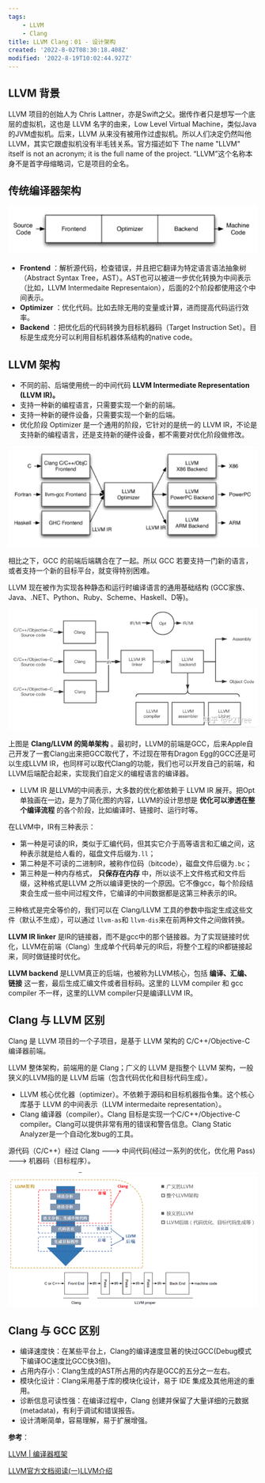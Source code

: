 ```yaml
---
tags: 
    - LLVM
    - Clang
title: LLVM Clang：01 - 设计架构
created: '2022-8-02T08:30:18.408Z'
modified: '2022-8-19T10:02:44.927Z'
---
```


## LLVM 背景

LLVM 项目的创始人为 Chris Lattner，亦是Swift之父。据传作者只是想写一个底层的虚拟机，这也是 LLVM 名字的由来，Low Level
Virtual Machine，类似Java的JVM虚拟机。后来，LLVM
从来没有被用作过虚拟机。所以人们决定仍然叫他LLVM，其实它跟虚拟机没有半毛钱关系。官方描述如下 The name "LLVM" itself is not
an acronym; it is the full name of the project. “LLVM”这个名称本身不是首字母缩略词，它是项目的全名。

## 传统编译器架构

![](./assert/73d76e9640df3cab176e1289f571a046.png)

* **Frontend** ：解析源代码，检查错误，并且把它翻译为特定语言语法抽象树（Abstract Syntax Tree，AST）。AST也可以被进一步优化转换为中间表示（比如，LLVM Intermedaite Representaion），后面的2个阶段都使用这个中间表示。
* **Optimizer** ：优化代码。比如去除无用的变量或计算，进而提高代码运行效率。
* **Backend** ：把优化后的代码转换为目标机器码（Target Instruction Set）。目标是生成充分可以利用目标机器体系结构的native code。

## LLVM 架构

* 不同的前、后端使用统一的中间代码 **LLVM Intermediate Representation (LLVM IR)。**
* 支持一种新的编程语言，只需要实现一个新的前端。
* 支持一种新的硬件设备，只需要实现一个新的后端。
* 优化阶段 Optimizer 是一个通用的阶段，它针对的是统一的 LLVM IR，不论是支持新的编程语言，还是支持新的硬件设备，都不需要对优化阶段做修改。

![](./assert/7860514995bc2c134ce9c22859753131.png)

相比之下，GCC 的前端后端耦合在了一起。所以 GCC 若要支持一门新的语言，或者支持一个新的目标平台，就变得特别困难。

LLVM 现在被作为实现各种静态和运行时编译语言的通用基础结构
(GCC家族、Java、.NET、Python、Ruby、Scheme、Haskell、D等)。

![](./assert/d7d17e79296f1433ce76db9bcf29fe45.png)

上图是 **Clang/LLVM 的简单架构**
。最初时，LLVM的前端是GCC，后来Apple自己开发了一套Clang出来把GCC取代了，不过现在带有Dragon Egg的GCC还是可以生成LLVM
IR，也同样可以取代Clang的功能，我们也可以开发自己的前端，和LLVM后端配合起来，实现我们自定义的编程语言的编译器。

* LLVM IR 是LLVM的中间表示，大多数的优化都依赖于 LLVM IR 展开。把Opt单独画在一边，是为了简化图的内容，LLVM的设计思想是 **优化可以渗透在整个编译流程** 的各个阶段，比如编译时、链接时、运行时等。

在LLVM中，IR有三种表示：

* 第一种是可读的IR，类似于汇编代码，但其实它介于高等语言和汇编之间，这种表示就是给人看的，磁盘文件后缀为`.ll`；
* 第二种是不可读的二进制IR，被称作位码（bitcode），磁盘文件后缀为`.bc`；
* 第三种是一种内存格式， **只保存在内存** 中，所以谈不上文件格式和文件后缀，这种格式是LLVM 之所以编译更快的一个原因。它不像gcc，每个阶段结束会生成一些中间过程文件，它编译的中间数据都是这第三种表示的IR。

三种格式是完全等价的，我们可以在 Clang/LLVM 工具的参数中指定生成这些文件（默认不生成），可以通过 `llvm-as`和 `llvm-dis`来在前两种文件之间做转换。

**LLVM IR linker**
是IR的链接器，而不是gcc中的那个链接器。为了实现链接时优化，LLVM在前端（Clang）生成单个代码单元的IR后，将整个工程的IR都链接起来，同时做链接时优化。

**LLVM backend** 是LLVM真正的后端，也被称为LLVM核心，包括 **编译、汇编、链接** 这一套，最后生成汇编文件或者目标码。这里的
LLVM compiler 和 gcc compiler 不一样，这里的LLVM compiler只是编译LLVM IR。

## Clang 与 LLVM 区别

Clang 是 LLVM 项目的一个子项目，是基于 LLVM 架构的 C/C++/Objective-C 编译器前端。

LLVM 整体架构，前端用的是 Clang；广义的 LLVM 是指整个 LLVM 架构，一般狭义的LLVM指的是 LLVM
后端（包含代码优化和目标代码生成）。

* LLVM 核心优化器（optimizer）。不依赖于源码和目标机器指令集。这个核心库基于 LLVM 的中间表示（LLVM intermedaite representation）。
* Clang 编译器（compiler）。Clang 目标是实现一个C/C++/Objective-C compiler。Clang可以提供非常有用的错误和警告信息。Clang Static Analyzer是一个自动化发bug的工具。

源代码（C/C++）经过 Clang ---> 中间代码(经过一系列的优化，优化用 Pass) ---> 机器码（目标程序）。

![](./assert/7208e36382a75c5cfc07f6067fd4aa15.png)

## Clang 与 GCC 区别

* 编译速度快：在某些平台上，Clang的编译速度显著的快过GCC(Debug模式下编译OC速度比GCC快3倍)。
* 占用内存小：Clang生成的AST所占用的内存是GCC的五分之一左右。
* 模块化设计：Clang采用基于库的模块化设计，易于 IDE 集成及其他用途的重用。
* 诊断信息可读性强：在编译过程中，Clang 创建并保留了大量详细的元数据 (metadata)，有利于调试和错误报告。
* 设计清晰简单，容易理解，易于扩展增强。

**参考**：

[LLVM | 编译器框架](https://blog.csdn.net/qq_38844835/article/details/122553656?spm=1001.2014.3001.5506
"LLVM | 编译器框架")

[LLVM官方文档阅读(一)LLVM介绍](https://blog.csdn.net/weixin_43296779/article/details/121989541?spm=1001.2014.3001.5506
"LLVM官方文档阅读(一)LLVM介绍")
